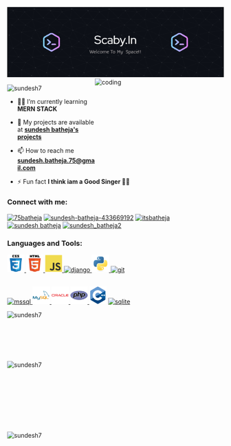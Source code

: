 <img width="800"  src = "./githubgb.png">

<img class = "wdn-stretch remove-corners" align = "right"  alt = "coding" width = "300" height = "200" src="https://upgifs.com//img/gifs/sJOkC8sAYKuju.gif">

<p align="left"> <img src="https://komarev.com/ghpvc/?username=sundesh7&label=Profile%20views&color=0e75b6&style=flat" alt="sundesh7" /> </p>

- 👨‍💻 I’m currently learning **MERN STACK**
- 🔭 My projects are available at <a href="https://linktr.ee/sundeshbatheja"> **sundesh batheja's projects**</a> 

- 📫 How to reach me **sundesh.batheja.75@gmail.com**

- ⚡ Fun fact <b>**I think iam a Good Singer 😶‍🌫️**</b>

<h3 align="left">Connect with me:</h3>
<p align="left">
<a href="https://twitter.com/75batheja" target="blank"><img align="center" src="https://raw.githubusercontent.com/rahuldkjain/github-profile-readme-generator/master/src/images/icons/Social/twitter.svg" alt="75batheja" height="30" width="40" /></a>
<a href="https://linkedin.com/in/sundesh-batheja-433669192" target="blank"><img align="center" src="https://raw.githubusercontent.com/rahuldkjain/github-profile-readme-generator/master/src/images/icons/Social/linked-in-alt.svg" alt="sundesh-batheja-433669192" height="30" width="40" /></a>
<a href="https://instagram.com/itsbatheja" target="blank"><img align="center" src="https://raw.githubusercontent.com/rahuldkjain/github-profile-readme-generator/master/src/images/icons/Social/instagram.svg" alt="itsbatheja" height="30" width="40" /></a>
<a href="https://www.youtube.com/channel/UCC4cxPiUflgs-HkSdZhVMyQ" target="blank"><img align="center" src="https://raw.githubusercontent.com/rahuldkjain/github-profile-readme-generator/master/src/images/icons/Social/youtube.svg" alt="sundesh batheja" height="30" width="40" /></a>
<a href="https://www.hackerrank.com/sundesh_batheja1" target="blank"><img align="center" src="https://raw.githubusercontent.com/rahuldkjain/github-profile-readme-generator/master/src/images/icons/Social/hackerrank.svg" alt="sundesh_batheja2" height="30" width="40" /></a>
</p>

<h3 align="left">Languages and Tools:</h3>
<p align="left"> <a href="https://www.w3schools.com/css/" target="_blank" rel="noreferrer"> <img src="https://raw.githubusercontent.com/devicons/devicon/master/icons/css3/css3-original-wordmark.svg" alt="css3" width="40" height="40"/> </a>  <a href="https://www.w3.org/html/" target="_blank" rel="noreferrer"> <img src="https://raw.githubusercontent.com/devicons/devicon/master/icons/html5/html5-original-wordmark.svg" alt="html5" width="40" height="40"/> </a> <a href="https://developer.mozilla.org/en-US/docs/Web/JavaScript" target="_blank" rel="noreferrer"> <img src="https://raw.githubusercontent.com/devicons/devicon/master/icons/javascript/javascript-original.svg" alt="javascript" width="40" height="40"/> </a>  <a href="https://www.djangoproject.com/" target="_blank" rel="noreferrer"> <img src="https://cdn.worldvectorlogo.com/logos/django.svg" alt="django" width="40" height="40"/> </a> <a href="https://www.python.org" target="_blank" rel="noreferrer"> <img src="https://raw.githubusercontent.com/devicons/devicon/master/icons/python/python-original.svg" alt="python" width="40" height="40"/> </a>  <a href="https://git-scm.com/" target="_blank" rel="noreferrer"> <img src="https://www.vectorlogo.zone/logos/git-scm/git-scm-icon.svg" alt="git" width="40" height="40"/> </a>

<br><a href="https://www.microsoft.com/en-us/sql-server" target="_blank" rel="noreferrer"> <img src="https://www.svgrepo.com/show/303229/microsoft-sql-server-logo.svg" alt="mssql" width="40" height="40"/> </a> <a href="https://www.mysql.com/" target="_blank" rel="noreferrer"> <img src="https://raw.githubusercontent.com/devicons/devicon/master/icons/mysql/mysql-original-wordmark.svg" alt="mysql" width="40" height="40"/> </a> <a href="https://www.oracle.com/" target="_blank" rel="noreferrer"> <img src="https://raw.githubusercontent.com/devicons/devicon/master/icons/oracle/oracle-original.svg" alt="oracle" width="40" height="40"/> </a> <a href="https://www.php.net" target="_blank" rel="noreferrer"> <img src="https://raw.githubusercontent.com/devicons/devicon/master/icons/php/php-original.svg" alt="php" width="40" height="40"/> </a>
  <a>
<img src="https://raw.githubusercontent.com/devicons/devicon/master/icons/cplusplus/cplusplus-original.svg" alt="cplusplus" width="40" height="40"/> </a>
  <a href="https://www.sqlite.org/" target="_blank" rel="noreferrer"> <img src="https://www.vectorlogo.zone/logos/sqlite/sqlite-icon.svg" alt="sqlite" width="40" height="40"/> </a> </p>

<p><img align="left" src="https://github-readme-stats-sigma-five.vercel.app/api/top-langs?username=sundesh7&show_icons=true&theme=dark#gh-dark-mode-only" alt="sundesh7" /></p>
<br><br><br><br><br><br>
<p>&nbsp;<img align="left" src="https://github-readme-stats-sigma-five.vercel.app/api?username=sundesh7&show_icons=true&theme=dark#gh-dark-mode-only" alt="sundesh7" /></p>
<br><br><br><br><br><br><br>
<p><img align="left" src="https://github-readme-streak-stats.herokuapp.com/?user=sundesh7&show_icons=true&theme=dark#gh-dark-mode-only" alt="sundesh7" /></p>
